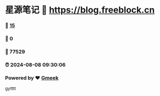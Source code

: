 # 星源笔记 :link: https://blog.freeblock.cn 
### :page_facing_up: [15](https://blog.freeblock.cn/tag.html) 
### :speech_balloon: 0 
### :hibiscus: 77529 
### :alarm_clock: 2024-08-08 09:30:06 
### Powered by :heart: [Gmeek](https://github.com/Meekdai/Gmeek)
gytttt
